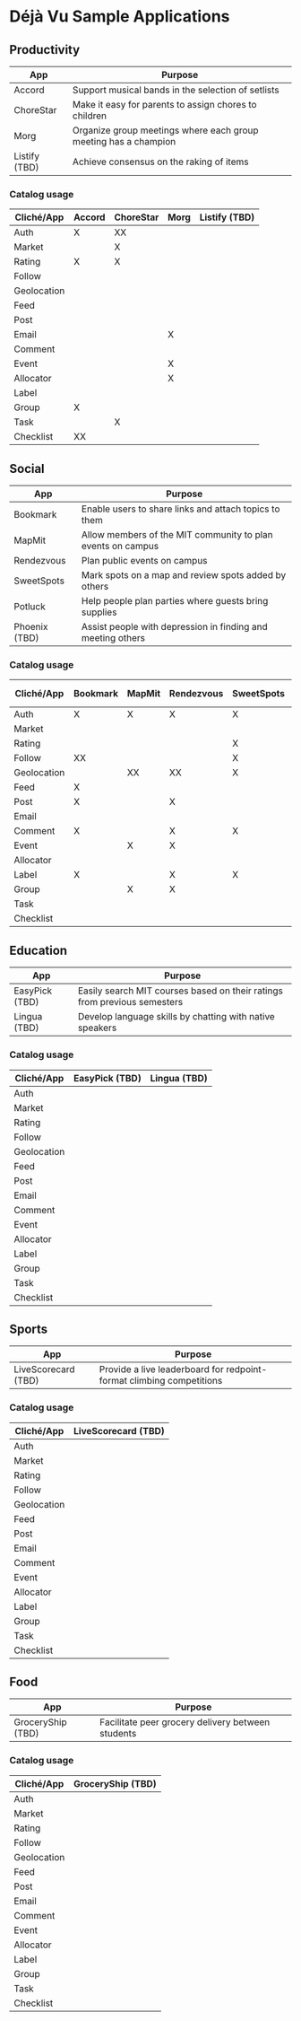 Déjà Vu Sample Applications
===========================

Productivity
------------

| App | Purpose |
| ------ | ------- |
| Accord | Support musical bands in the selection of setlists |
| ChoreStar | Make it easy for parents to assign chores to children |
| Morg | Organize group meetings where each group meeting has a champion |
| Listify (TBD) | Achieve consensus on the raking of items |

### Catalog usage

| Cliché/App | Accord | ChoreStar | Morg | Listify (TBD) |
| ---------- | ------ | --------- | ---- | -------       |
| Auth       |   X    |    XX     |      |               |
| Market     |        |     X     |      |               |
| Rating     |   X    |     X     |      |               |
| Follow     |        |           |      |               |
| Geolocation|        |           |      |               |
| Feed       |        |           |      |               |
| Post       |        |           |      |               |
| Email      |        |           |  X   |               |
| Comment    |        |           |      |               |
| Event      |        |           |  X   |               |
| Allocator  |        |           |  X   |               |
| Label      |        |           |      |               |
| Group      |   X    |           |      |               |
| Task       |        |     X     |      |               |
| Checklist  |   XX   |           |      |               |

Social
------

| App | Purpose |
| ------ | ------- |
| Bookmark | Enable users to share links and attach topics to them |
| MapMit | Allow members of the MIT community to plan events on campus |
| Rendezvous | Plan public events on campus |
| SweetSpots | Mark spots on a map and review spots added by others|
| Potluck | Help people plan parties where guests bring supplies |
| Phoenix (TBD) | Assist people with depression in finding and meeting others |

### Catalog usage

| Cliché/App | Bookmark | MapMit | Rendezvous | SweetSpots | Potluck | Phoenix (TBD) |
| ---------- | -------- | ------ | ---------- | ---------- | ------- | -------       |
| Auth       |    X     |   X    |     X      |    X       |   X     |               |
| Market     |          |        |            |            |   X     |               |
| Rating     |          |        |            |    X       |         |               |
| Follow     |    XX    |        |            |    X       |         |               |
| Geolocation|          |   XX   |     XX     |    X       |         |               |
| Feed       |    X     |        |            |            |         |               |
| Post       |    X     |        |     X      |            |         |               |
| Email      |          |        |            |            |         |               |
| Comment    |    X     |        |     X      |    X       |         |               |
| Event      |          |   X    |     X      |            |    X    |               |
| Allocator  |          |        |            |            |         |               |
| Label      |    X     |        |     X      |    X       |         |               |
| Group      |          |   X    |     X      |            |    X    |               |
| Task       |          |        |            |            |         |               |
| Checklist  |          |        |            |            |         |               |

Education
---------

| App | Purpose |
| ------ | ------- |
| EasyPick (TBD) | Easily search MIT courses based on their ratings from previous semesters |
| Lingua (TBD) | Develop language skills by chatting with native speakers |

### Catalog usage

| Cliché/App | EasyPick (TBD) | Lingua (TBD) |
| ---------- | --------       | ------       |
| Auth       |                |              |
| Market     |                |              |
| Rating     |                |              |
| Follow     |                |              |
| Geolocation|                |              |
| Feed       |                |              |
| Post       |                |              |
| Email      |                |              |
| Comment    |                |              |
| Event      |                |              |
| Allocator  |                |              |
| Label      |                |              |
| Group      |                |              |
| Task       |                |              |
| Checklist  |                |              |

Sports
-------

| App | Purpose |
| ------ | ------- |
| LiveScorecard (TBD) | Provide a live leaderboard for redpoint-format climbing competitions |

### Catalog usage

| Cliché/App | LiveScorecard (TBD) |
| ---------- | -------------       |
| Auth       |                     |
| Market     |                     |
| Rating     |                     |
| Follow     |                     |
| Geolocation|                     |
| Feed       |                     |
| Post       |                     |
| Email      |                     |
| Comment    |                     |
| Event      |                     |
| Allocator  |                     |
| Label      |                     |
| Group      |                     |
| Task       |                     |
| Checklist  |                     |

Food
----

| App | Purpose |
| ------ | ------- |
| GroceryShip (TBD) | Facilitate peer grocery delivery between students |

### Catalog usage

| Cliché/App | GroceryShip (TBD) |
| ---------- | -----------       |
| Auth       |                   |
| Market     |                   |
| Rating     |                   |
| Follow     |                   |
| Geolocation|                   |
| Feed       |                   |
| Post       |                   |
| Email      |                   |
| Comment    |                   |
| Event      |                   |
| Allocator  |                   |
| Label      |                   |
| Group      |                   |
| Task       |                   |
| Checklist  |                   |
